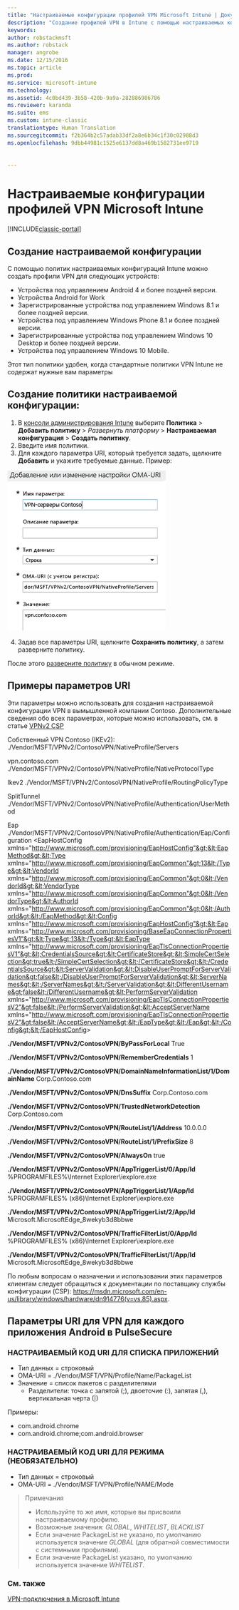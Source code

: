 ```yaml
---
title: "Настраиваемые конфигурации профилей VPN Microsoft Intune | Документы Майкрософт"
description: "Создание профилей VPN в Intune с помощью настраиваемых конфигураций."
keywords: 
author: robstackmsft
ms.author: robstack
manager: angrobe
ms.date: 12/15/2016
ms.topic: article
ms.prod: 
ms.service: microsoft-intune
ms.technology: 
ms.assetid: 4c0bd439-3b58-420b-9a9a-282886986786
ms.reviewer: karanda
ms.suite: ems
ms.custom: intune-classic
translationtype: Human Translation
ms.sourcegitcommit: f2b364b2c57adab33df2a8e6b34c1f30c02988d3
ms.openlocfilehash: 9dbb44981c1525e6137dd8a469b1582731ee9719


---
```


# <a name="custom-configurations-for-microsoft-intune-vpn-profiles"></a>Настраиваемые конфигурации профилей VPN Microsoft Intune

[!INCLUDE[classic-portal](../includes/classic-portal.md)]

## <a name="create-a-custom-configuration"></a>Создание настраиваемой конфигурации
С помощью политик настраиваемых конфигураций Intune можно создать профили VPN для следующих устройств:

* Устройства под управлением Android 4 и более поздней версии.
* Устройства Android for Work
* Зарегистрированные устройства под управлением Windows 8.1 и более поздней версии.
* Устройства под управлением Windows Phone 8.1 и более поздней версии.
* Зарегистрированные устройства под управлением Windows 10 Desktop и более поздней версии. 
* Устройства под управлением Windows 10 Mobile.

Этот тип политики удобен, когда стандартные политики VPN Intune не содержат нужные вам параметры

## <a name="to-create-a-custom-configuration-policy"></a>Создание политики настраиваемой конфигурации:

   1. В [консоли администрирования Intune](https://manage.microsoft.com) выберите **Политика** > **Добавить политику** > *Развернуть платформу* > **Настраиваемая конфигурация** > **Создать политику**.
   2. Введите имя политики.
   3. Для каждого параметра URI, который требуется задать, щелкните **Добавить** и укажите требуемые данные. Пример:

   ![Диалоговое окно настраиваемой конфигурации профиля VPN](./media/Intune_Add_VPN_URI.png)

   4.  Задав все параметры URI, щелкните **Сохранить политику**, а затем разверните политику.

После этого [разверните политику](/intune/deploy-use/manage-settings-and-features-on-your-devices-with-microsoft-intune-policies#deploy-a-configuration-policy) в обычном режиме.

## <a name="example-uri-settings"></a>Примеры параметров URI

Эти параметры можно использовать для создания настраиваемой конфигурации VPN в вымышленной компании Contoso.
Дополнительные сведения обо всех параметрах, которые можно использовать, см. в статье [VPNv2 CSP](https://msdn.microsoft.com/en-us/library/windows/hardware/dn914776.aspx)

Собственный VPN Contoso (IKEv2): ./Vendor/MSFT/VPNv2/ContosoVPN/NativeProfile/Servers

vpn.contoso.com ./Vendor/MSFT/VPNv2/ContosoVPN/NativeProfile/NativeProtocolType

Ikev2 ./Vendor/MSFT/VPNv2/ContosoVPN/NativeProfile/RoutingPolicyType

SplitTunnel ./Vendor/MSFT/VPNv2/ContosoVPN/NativeProfile/Authentication/UserMethod

Eap ./Vendor/MSFT/VPNv2/ContosoVPN/NativeProfile/Authentication/Eap/Configuration &lt;EapHostConfig xmlns="http://www.microsoft.com/provisioning/EapHostConfig"&gt;&lt;EapMethod&gt;&lt;Type xmlns="http://www.microsoft.com/provisioning/EapCommon"&gt;13&lt;/Type&gt;&lt;VendorId xmlns="http://www.microsoft.com/provisioning/EapCommon"&gt;0&lt;/VendorId&gt;&lt;VendorType xmlns="http://www.microsoft.com/provisioning/EapCommon"&gt;0&lt;/VendorType&gt;&lt;AuthorId xmlns="http://www.microsoft.com/provisioning/EapCommon"&gt;0&lt;/AuthorId&gt;&lt;/EapMethod&gt;&lt;Config xmlns="http://www.microsoft.com/provisioning/EapHostConfig"&gt;&lt;Eap xmlns="http://www.microsoft.com/provisioning/BaseEapConnectionPropertiesV1"&gt;&lt;Type&gt;13&lt;/Type&gt;&lt;EapType xmlns="http://www.microsoft.com/provisioning/EapTlsConnectionPropertiesV1"&gt;&lt;CredentialsSource&gt;&lt;CertificateStore&gt;&lt;SimpleCertSelection&gt;true&lt;/SimpleCertSelection&gt;&lt;/CertificateStore&gt;&lt;/CredentialsSource&gt;&lt;ServerValidation&gt;&lt;DisableUserPromptForServerValidation&gt;false&lt;/DisableUserPromptForServerValidation&gt;&lt;ServerNames&gt;&lt;/ServerNames&gt;&lt;/ServerValidation&gt;&lt;DifferentUsername&gt;false&lt;/DifferentUsername&gt;&lt;PerformServerValidation xmlns="http://www.microsoft.com/provisioning/EapTlsConnectionPropertiesV2"&gt;false&lt;/PerformServerValidation&gt;&lt;AcceptServerName xmlns="http://www.microsoft.com/provisioning/EapTlsConnectionPropertiesV2"&gt;false&lt;/AcceptServerName&gt;&lt;/EapType&gt;&lt;/Eap&gt;&lt;/Config&gt;&lt;/EapHostConfig&gt;

**./Vendor/MSFT/VPNv2/ContosoVPN/ByPassForLocal** True

**./Vendor/MSFT/VPNv2/ContosoVPN/RememberCredentials** 1

**./Vendor/MSFT/VPNv2/ContosoVPN/DomainNameInformationList/1/DomainName** Corp.Contoso.com

**./Vendor/MSFT/VPNv2/ContosoVPN/DnsSuffix** Corp.Contoso.com

**./Vendor/MSFT/VPNv2/ContosoVPN/TrustedNetworkDetection** Corp.Contoso.com

**./Vendor/MSFT/VPNv2/ContosoVPN/RouteList/1/Address** 10.0.0.0

**./Vendor/MSFT/VPNv2/ContosoVPN/RouteList/1/PrefixSize** 8

**./Vendor/MSFT/VPNv2/ContosoVPN/AlwaysOn** true

**./Vendor/MSFT/VPNv2/ContosoVPN/AppTriggerList/0/App/Id** %PROGRAMFILES%\Internet Explorer\iexplore.exe

**./Vendor/MSFT/VPNv2/ContosoVPN/AppTriggerList/1/App/Id** %PROGRAMFILES% (x86)\Internet Explorer\iexplore.exe

**./Vendor/MSFT/VPNv2/ContosoVPN/AppTriggerList/2/App/Id** Microsoft.MicrosoftEdge_8wekyb3d8bbwe

**./Vendor/MSFT/VPNv2/ContosoVPN/TrafficFilterList/0/App/Id** %PROGRAMFILES% (x86)\Internet Explorer\iexplore.exe

**./Vendor/MSFT/VPNv2/ContosoVPN/TrafficFilterList/1/App/Id** Microsoft.MicrosoftEdge_8wekyb3d8bbwe

По любым вопросам о назначении и использовании этих параметров клиентам следует обращаться к документации по поставщику службы конфигурации (CSP): https://msdn.microsoft.com/en-us/library/windows/hardware/dn914776(v=vs.85).aspx.

## <a name="uri-settings-for-android-per-app-vpn-on-pulsesecure"></a>Параметры URI для VPN для каждого приложения Android в PulseSecure
### <a name="custom-uri-for-package-list"></a>НАСТРАИВАЕМЫЙ КОД URI ДЛЯ СПИСКА ПРИЛОЖЕНИЙ
-  Тип данных = строковый
-  OMA-URI = ./Vendor/MSFT/VPN/Profile/Name/PackageList
-  Значение = список пакетов с разделителями
   - Разделители: точка с запятой (;), двоеточие (:), запятая (,), вертикальная черта (|)

Примеры:
- com.android.chrome
- com.android.chrome;com.android.browser

### <a name="custom-uri-for-mode-optional"></a>НАСТРАИВАЕМЫЙ КОД URI ДЛЯ РЕЖИМА (НЕОБЯЗАТЕЛЬНО)
- Тип данных = строковый
- OMA-URI = ./Vendor/MSFT/VPN/Profile/NAME/Mode

> Примечания
> - Используйте то же *имя*, которые вы присвоили настраиваемому профилю.
> - Возможные значения: *GLOBAL*, *WHITELIST*, *BLACKLIST*
> - Если значение PackageList не указано, по умолчанию используется значение *GLOBAL* (для обратной совместимости с системными профилями).
> - Если значение PackageList указано, по умолчанию используется значение *WHITELIST*.


### <a name="see-also"></a>См. также
[VPN-подключения в Microsoft Intune](vpn-connections-in-microsoft-intune.md)



<!--HONumber=Dec16_HO3-->


